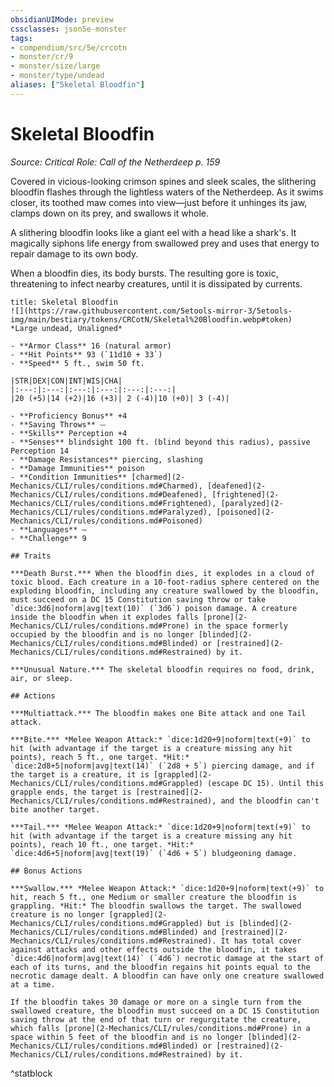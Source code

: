 ```yaml
---
obsidianUIMode: preview
cssclasses: json5e-monster
tags:
- compendium/src/5e/crcotn
- monster/cr/9
- monster/size/large
- monster/type/undead
aliases: ["Skeletal Bloodfin"]
---
```

# Skeletal Bloodfin
*Source: Critical Role: Call of the Netherdeep p. 159*  

Covered in vicious-looking crimson spines and sleek scales, the slithering bloodfin flashes through the lightless waters of the Netherdeep. As it swims closer, its toothed maw comes into view—just before it unhinges its jaw, clamps down on its prey, and swallows it whole.

A slithering bloodfin looks like a giant eel with a head like a shark's. It magically siphons life energy from swallowed prey and uses that energy to repair damage to its own body.

When a bloodfin dies, its body bursts. The resulting gore is toxic, threatening to infect nearby creatures, until it is dissipated by currents.

```ad-statblock
title: Skeletal Bloodfin
![](https://raw.githubusercontent.com/5etools-mirror-3/5etools-img/main/bestiary/tokens/CRCotN/Skeletal%20Bloodfin.webp#token)
*Large undead, Unaligned*

- **Armor Class** 16 (natural armor)
- **Hit Points** 93 (`11d10 + 33`)
- **Speed** 5 ft., swim 50 ft.

|STR|DEX|CON|INT|WIS|CHA|
|:---:|:---:|:---:|:---:|:---:|:---:|
|20 (+5)|14 (+2)|16 (+3)| 2 (-4)|10 (+0)| 3 (-4)|

- **Proficiency Bonus** +4
- **Saving Throws** ⏤
- **Skills** Perception +4
- **Senses** blindsight 100 ft. (blind beyond this radius), passive Perception 14
- **Damage Resistances** piercing, slashing
- **Damage Immunities** poison
- **Condition Immunities** [charmed](2-Mechanics/CLI/rules/conditions.md#Charmed), [deafened](2-Mechanics/CLI/rules/conditions.md#Deafened), [frightened](2-Mechanics/CLI/rules/conditions.md#Frightened), [paralyzed](2-Mechanics/CLI/rules/conditions.md#Paralyzed), [poisoned](2-Mechanics/CLI/rules/conditions.md#Poisoned)
- **Languages** —
- **Challenge** 9

## Traits

***Death Burst.*** When the bloodfin dies, it explodes in a cloud of toxic blood. Each creature in a 10-foot-radius sphere centered on the exploding bloodfin, including any creature swallowed by the bloodfin, must succeed on a DC 15 Constitution saving throw or take `dice:3d6|noform|avg|text(10)` (`3d6`) poison damage. A creature inside the bloodfin when it explodes falls [prone](2-Mechanics/CLI/rules/conditions.md#Prone) in the space formerly occupied by the bloodfin and is no longer [blinded](2-Mechanics/CLI/rules/conditions.md#Blinded) or [restrained](2-Mechanics/CLI/rules/conditions.md#Restrained) by it.

***Unusual Nature.*** The skeletal bloodfin requires no food, drink, air, or sleep.

## Actions

***Multiattack.*** The bloodfin makes one Bite attack and one Tail attack.

***Bite.*** *Melee Weapon Attack:* `dice:1d20+9|noform|text(+9)` to hit (with advantage if the target is a creature missing any hit points), reach 5 ft., one target. *Hit:* `dice:2d8+5|noform|avg|text(14)` (`2d8 + 5`) piercing damage, and if the target is a creature, it is [grappled](2-Mechanics/CLI/rules/conditions.md#Grappled) (escape DC 15). Until this grapple ends, the target is [restrained](2-Mechanics/CLI/rules/conditions.md#Restrained), and the bloodfin can't bite another target.

***Tail.*** *Melee Weapon Attack:* `dice:1d20+9|noform|text(+9)` to hit (with advantage if the target is a creature missing any hit points), reach 10 ft., one target. *Hit:* `dice:4d6+5|noform|avg|text(19)` (`4d6 + 5`) bludgeoning damage.

## Bonus Actions

***Swallow.*** *Melee Weapon Attack:* `dice:1d20+9|noform|text(+9)` to hit, reach 5 ft., one Medium or smaller creature the bloodfin is grappling. *Hit:* The bloodfin swallows the target. The swallowed creature is no longer [grappled](2-Mechanics/CLI/rules/conditions.md#Grappled) but is [blinded](2-Mechanics/CLI/rules/conditions.md#Blinded) and [restrained](2-Mechanics/CLI/rules/conditions.md#Restrained). It has total cover against attacks and other effects outside the bloodfin, it takes `dice:4d6|noform|avg|text(14)` (`4d6`) necrotic damage at the start of each of its turns, and the bloodfin regains hit points equal to the necrotic damage dealt. A bloodfin can have only one creature swallowed at a time.

If the bloodfin takes 30 damage or more on a single turn from the swallowed creature, the bloodfin must succeed on a DC 15 Constitution saving throw at the end of that turn or regurgitate the creature, which falls [prone](2-Mechanics/CLI/rules/conditions.md#Prone) in a space within 5 feet of the bloodfin and is no longer [blinded](2-Mechanics/CLI/rules/conditions.md#Blinded) or [restrained](2-Mechanics/CLI/rules/conditions.md#Restrained) by it.
```
^statblock